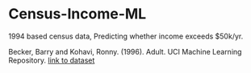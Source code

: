 # Census-Income-ML

1994 based census data, Predicting whether income exceeds $50k/yr.

Becker, Barry and Kohavi, Ronny. (1996). Adult. UCI Machine Learning Repository. <a href="https://doi.org/10.24432/C5XW20."> link to dataset </a>
